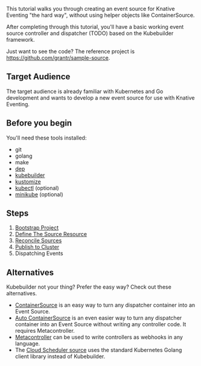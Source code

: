 
This tutorial walks you through creating an event source for Knative Eventing
"the hard way", without using helper objects like ContainerSource.

After completing through this tutorial, you'll have a basic working event source
controller and dispatcher (TODO) based on the Kubebuilder framework.

Just want to see the code? The reference project is
https://github.com/grantr/sample-source.

## Target Audience

The target audience is already familiar with Kubernetes and Go development and
wants to develop a new event source for use with Knative Eventing.

## Before you begin

You'll need these tools installed:

*   git
*   golang
*   make
*   [dep](https://github.com/golang/dep)
*   [kubebuilder](https://github.com/kubernetes-sigs/kubebuilder)
*   [kustomize](https://github.com/kubernetes-sigs/kustomize)
*   [kubectl](https://kubernetes.io/docs/tasks/tools/install-kubectl/)
    (optional)
*   [minikube](https://github.com/kubernetes/minikube) (optional)

## Steps

1.  [Bootstrap Project](01-bootstrap/)
1.  [Define The Source Resource](02-define-source/)
1.  [Reconcile Sources](03-reconcile-sources/)
1.  [Publish to Cluster](04-publish-to-cluster/)
1.  Dispatching Events

## Alternatives

Kubebuilder not your thing? Prefer the easy way? Check out these alternatives.

*   [ContainerSource](https://github.com/knative/docs/tree/master/eventing/sources#meta-sources)
    is an easy way to turn any dispatcher container into an Event Source.
*   [Auto ContainerSource](https://github.com/knative/docs/tree/master/eventing/sources#meta-sources)
    is an even easier way to turn any dispatcher container into an Event Source
    without writing any controller code. It requires Metacontroller.
*   [Metacontroller](https://metacontroller.app) can be used to write
    controllers as webhooks in any language.
*   The [Cloud Scheduler source](https://github.com/vaikas-google/csr) uses the
    standard Kubernetes Golang client library instead of Kubebuilder.
